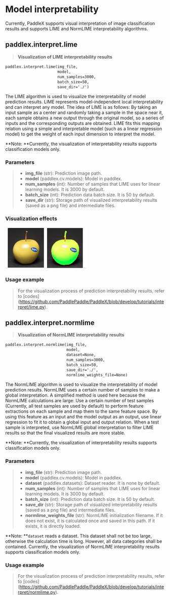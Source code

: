 # Model interpretability

Currently, PaddleX supports visual interpretation of image classification results and supports LIME and NormLIME interpretability algorithms.

## paddlex.interpret.lime
> **Visualization of LIME interpretability results**
```
paddlex.interpret.lime(img_file,
                       model,
                       num_samples=3000,
                       batch_size=50,
                       save_dir='./')
```
The LIME algorithm is used to visualize the interpretability of model prediction results. LIME represents model-independent local interpretability and can interpret any model. The idea of LIME is as follows: By taking an input sample as a center and randomly taking a sample in the space near it, each sample obtains a new output through the original model, so a series of inputs and the corresponding outputs are obtained. LIME fits this mapping relation using a simple and interpretable model (such as a linear regression model) to get the weight of each input dimension to interpret the model.

**Note: **Currently, the visualization of interpretability results supports classification models only. 

### Parameters
> * **img_file** (str): Prediction image path.
> * **model** (paddlex.cv.models): Model in paddlex.
> * **num_samples** (int): Number of samples that LIME uses for linear learning models. It is 3000 by default.
> * **batch_size** (int): Prediction data batch size. It is 50 by default.
> * **save_dir** (str): Storage path of visualized interpretability results (saved as a png file) and intermediate files.


### Visualization effects

![](./docs/gui/images/LIME.png)

### Usage example

> For the visualization process of prediction interpretability results, refer to [codes] (https://github.com/PaddlePaddle/PaddleX/blob/develop/tutorials/interpret/lime.py).


## paddlex.interpret.normlime
> **Visualization of NormLIME interpretability results**
```
paddlex.interpret.normlime(img_file,
                           model,
                           dataset=None,
                           num_samples=3000,
                           batch_size=50,
                           save_dir='./',
                           normlime_weights_file=None)
```
The NormLIME algorithm is used to visualize the interpretability of model prediction results.
NormLIME uses a certain number of samples to make a global interpretation. A simplified method is used here because the NormLIME calculations are large: Use a certain number of test samples (Currently, all test samples are used by default) to perform feature extractions on each sample and map them to the same feature space. By using this feature as an input and the model output as an output, use linear regression to fit it to obtain a global input and output relation. When a test sample is interpreted, use NormLIME global interpretation to filter LIME results so that the final visualized results are more stable.

**Note: **Currently, the visualization of interpretability results supports classification models only.

### Parameters
> * **img_file** (str): Prediction image path.
> * **model** (paddlex.cv.models): Model in paddlex.
> * **dataset** (paddlex.datasets): Dataset reader. It is none by default.
> * **num_samples** (int): Number of samples that LIME uses for linear learning models. It is 3000 by default.
> * **batch_size** (int): Prediction data batch size. It is 50 by default.
> * **save_dir** (str): Storage path of visualized interpretability results (saved as a png file) and intermediate files.
> * **normlime_weights_file** (str): NormLIME initialization filename. If it does not exist, it is calculated once and saved in this path. If it exists, it is directly loaded.


**Note: **`dataset` reads a dataset. This dataset shall not be too large, otherwise the calculation time is long. However, all data categories shall be contained. Currently, the visualization of NormLIME interpretability results supports classification models only.
### Usage example
> For the visualization process of prediction interpretability results, refer to [codes] (https://github.com/PaddlePaddle/PaddleX/blob/develop/tutorials/interpret/normlime.py).
